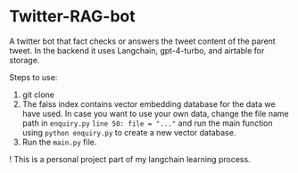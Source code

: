 # Twitter-RAG-bot
A twitter bot that fact checks or answers the tweet content of the parent tweet. 
In the backend it uses Langchain, gpt-4-turbo, and airtable for storage.

Steps to use:
1. git clone 
2. The faiss index contains vector embedding database for the data we have used. In case you want to use your own data, change the file name path in `enquiry.py` `line 50: file = "..."` and run the main function using `python enquiry.py` to create a new vector database.
3. Run the  `main.py` file.

! This is a personal project part of my langchain learning process.
